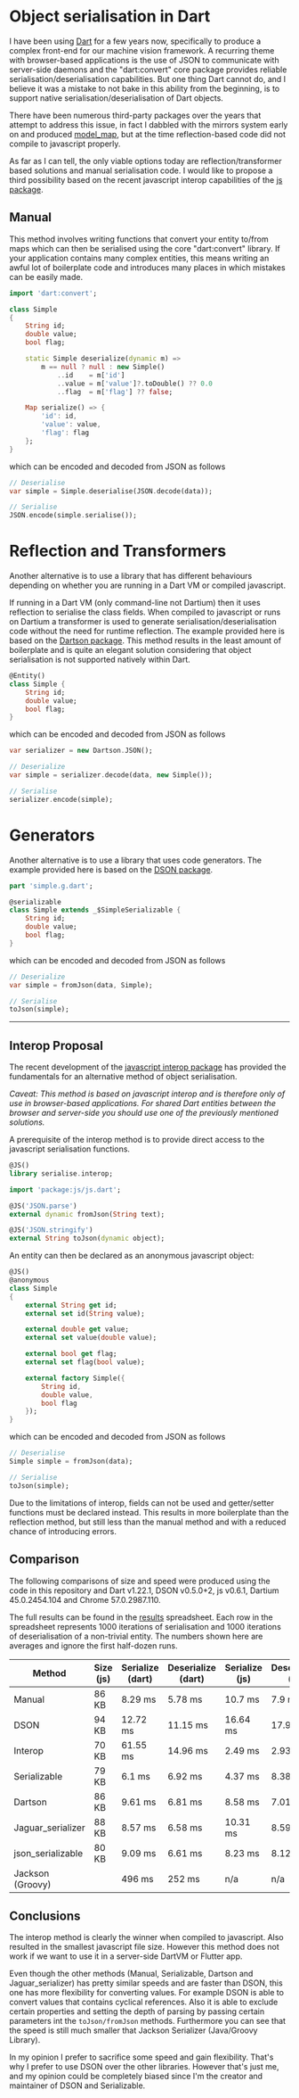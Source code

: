 # Object serialisation in Dart

I have been using [Dart](https://www.dartlang.org/) for a few years now, specifically to produce a complex front-end for our machine vision framework. A recurring theme 
with browser-based applications is the use of JSON to communicate with server-side daemons and the "dart:convert" core package provides reliable 
serialisation/deserialisation capabilities. But one thing Dart cannot do, and I believe it was a mistake to not bake in this ability from the 
beginning, is to support native serialisation/deserialisation of Dart objects.

There have been numerous third-party packages over the years that attempt to address this issue, in fact I dabbled with the mirrors system 
early on and produced [model_map](http://pub.dartlang.org/packages/model_map), but at the time reflection-based code did not compile to javascript properly.

As far as I can tell, the only viable options today are reflection/transformer based solutions and manual serialisation code. I would like to 
propose a third possibility based on the recent javascript interop capabilities of the [js package](https://pub.dartlang.org/packages/js).

## Manual

This method involves writing functions that convert your entity to/from maps which can then be serialised using the core "dart:convert" 
library. If your application contains many complex entities, this means writing an awful lot of boilerplate code and introduces many places 
in which mistakes can be easily made.

```dart
import 'dart:convert';

class Simple
{
    String id;
    double value;
    bool flag;

    static Simple deserialize(dynamic m) =>
        m == null ? null : new Simple()
            ..id    = m['id']
            ..value = m['value']?.toDouble() ?? 0.0
            ..flag  = m['flag'] ?? false;

    Map serialize() => {
        'id': id,
        'value': value,
        'flag': flag
    };
}
```

which can be encoded and decoded from JSON as follows 

```dart
// Deserialise
var simple = Simple.deserialise(JSON.decode(data));

// Serialise
JSON.encode(simple.serialise());
```

# Reflection and Transformers

Another alternative is to use a library that has different behaviours depending on whether you are running in a Dart 
VM or compiled javascript.

If running in a Dart VM (only command-line not Dartium) then it uses reflection to serialise the class fields. When
compiled to javascript or runs on Dartium a transformer is used to generate serialisation/deserialisation 
code without the need for runtime reflection. The example provided here is based on the [Dartson package](https://pub.dartlang.org/packages/dartson). This method results in the least amount of boilerplate and is quite an elegant solution considering that object serialisation is not supported natively within Dart.

```dart
@Entity()
class Simple {
    String id;
    double value;
    bool flag;
}
```

which can be encoded and decoded from JSON as follows

```dart
var serializer = new Dartson.JSON();

// Deserialize
var simple = serializer.decode(data, new Simple());

// Serialise
serializer.encode(simple);
```

# Generators

Another alternative is to use a library that uses code generators. The example provided here is based on 
the [DSON package](https://pub.dartlang.org/packages/dson).

```dart
part 'simple.g.dart';

@serializable
class Simple extends _$SimpleSerializable {
    String id;
    double value;
    bool flag;
}
```

which can be encoded and decoded from JSON as follows

```dart
// Deserialize
var simple = fromJson(data, Simple);

// Serialise
toJson(simple);
```

---
Interop Proposal
----------------

The recent development of the [javascript interop package](https://pub.dartlang.org/packages/js) has provided the fundamentals 
for an alternative method of object serialisation.

_Caveat: This method is based on javascript interop and is therefore only of use in browser-based applications. For shared Dart 
entities between the browser and server-side you should use one of the previously mentioned solutions._

A prerequisite of the interop method is to provide direct access to the javascript serialisation functions.

```dart
@JS()
library serialise.interop;

import 'package:js/js.dart';

@JS('JSON.parse')
external dynamic fromJson(String text);

@JS('JSON.stringify')
external String toJson(dynamic object);
```

An entity can then be declared as an anonymous javascript object:

```dart
@JS()
@anonymous
class Simple
{
    external String get id;
    external set id(String value);

    external double get value;
    external set value(double value);

    external bool get flag;
    external set flag(bool value);

    external factory Simple({
        String id,
        double value,
        bool flag
    });
}
```

which can be encoded and decoded from JSON as follows

```dart
// Deserialise
Simple simple = fromJson(data);

// Serialise
toJson(simple);
```

Due to the limitations of interop, fields can not be used and getter/setter functions must be declared instead. 
This results in more boilerplate than the reflection method, but still less than the manual method and with a reduced 
chance of introducing errors.

## Comparison

The following comparisons of size and speed were produced using the code in this repository and Dart v1.22.1, DSON v0.5.0+2,
js v0.6.1, Dartium 45.0.2454.104 and Chrome 57.0.2987.110.

The full results can be found in the [results](results/results.ods) spreadsheet. Each row in the spreadsheet represents 1000 
iterations of serialisation and 1000 iterations of deserialisation of a non-trivial entity. The numbers shown here are averages
and ignore the first half-dozen runs. 

| Method        | Size (js) | Serialize (dart) | Deserialize (dart) | Serialize (js) | Deserialize (js) |
| ------------- | --------- | ---------------- | ------------------ | -------------- | ---------------- |
| Manual        | 86 KB     | 8.29 ms          | 5.78 ms            | 10.7 ms        | 7.9 ms           |
| DSON          | 94 KB     | 12.72 ms         | 11.15 ms           | 16.64 ms       | 17.94 ms         |
| Interop       | 70 KB     | 61.55 ms         | 14.96 ms           | 2.49 ms        | 2.93 ms          |
| Serializable  | 79 KB     | 6.1 ms           | 6.92 ms            | 4.37 ms        | 8.38 ms          |
| Dartson       | 86 KB     | 9.61 ms          | 6.81 ms            | 8.58 ms        | 7.01 ms          |
| Jaguar_serializer | 88 KB | 8.57 ms          | 6.58 ms            | 10.31 ms       | 8.59 ms          |
| json_serializable | 80 KB | 9.09 ms          | 6.61 ms            | 8.23 ms        | 8.12 ms          |
| Jackson (Groovy) |        | 496 ms           | 252 ms             | n/a            | n/a              |


## Conclusions

The interop method is clearly the winner when compiled to javascript. Also resulted in
 the smallest javascript file size. However this method does not work if we want to use it in a
 server-side DartVM or Flutter app.

Even though the other methods (Manual, Serializable, Dartson and Jaguar_serializer) has pretty similar speeds and
are faster than DSON, this one has more flexibility for converting values. For example DSON is able to convert values
that contains cyclical references. Also it is able to exclude certain properties and setting the depth of parsing by
passing certain parameters int the `toJson/fromJson` methods. Furthermore you can see that the speed is still much
smaller that Jackson Serializer (Java/Groovy Library).

In my opinion I prefer to sacrifice some speed and gain flexibility. That's why I prefer to use DSON over the other
libraries. However that's just me, and my opinion could be completely biased since I'm the creator and maintainer of
DSON and Serializable.

